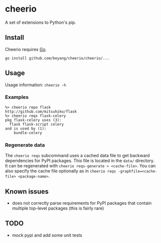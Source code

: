 cheerio
=========

A set of extensions to Python's pip.

Install
-------
Cheerio requires [Go](http://golang.org/doc/install).

`go install github.com/beyang/cheerio/cheerio/...`

Usage
-----
Usage information: `cheerio -h`

### Examples
```
%> cheerio repo flask
http://github.com/mitsuhiko/flask
%> cheerio reqs flask-celery
pkg flask-celery uses (3):
  flask flask-script celery
and is used by (1):
    bundle-celery
```

### Regenerate data
The `cheerio reqs` subcommand uses a cached data file to get backward dependencies for PyPI packages.  This file is located in the `data/` directory.
It can be regenerated with `cheerio reqs-generate > <cache-file>`.  You can also specify the cache file optionally as in `cheerio reqs
-graphfile=<cache-file> <package-name>`.

Known issues
------------
* does not correctly parse requirements for PyPI packages that contain multiple top-level packages (this is fairly rare)

TODO
----
* mock pypi and add some unit tests
